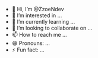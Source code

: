 - 👋 Hi, I’m @ZzoeNdev
- 👀 I’m interested in ...
- 🌱 I’m currently learning ...
- 💞️ I’m looking to collaborate on ...
- 📫 How to reach me ...
- 😄 Pronouns: ...
- ⚡ Fun fact: ...

<!---
ZzoeNdev/ZzoeNdev is a ✨ special ✨ repository because its `README.md` (this file) appears on your GitHub profile.
You can click the Preview link to take a look at your changes.
--->
